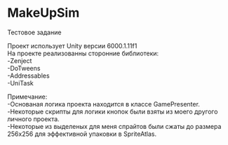 # MakeUpSim
Тестовое задание

Проект использует Unity версии 6000.1.11f1<br />
На проекте реализованны сторонние библиотеки:<br />
-Zenject<br />
-DoTweens<br />
-Addressables<br />
-UniTask<br />

Примечание:<br />
-Основаная логика проекта находится в классе GamePresenter.<br />
-Некоторые скрипты для логики кнопок были взяты из моего другого личного проекта.<br />
-Некоторые из выделеных для меня спрайтов были сжаты до размера 256x256 для эффективной упаковки в SpriteAtlas.<br />
